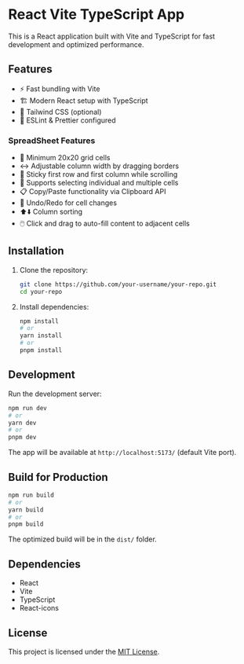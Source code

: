 # React Vite TypeScript App

This is a React application built with Vite and TypeScript for fast development and optimized performance.

## Features
- ⚡ Fast bundling with Vite
- 🏗️ Modern React setup with TypeScript
- 🎨 Tailwind CSS (optional)
- 🔧 ESLint & Prettier configured

### SpreadSheet Features
- 📏 Minimum 20x20 grid cells
- ↔️ Adjustable column width by dragging borders
- 📌 Sticky first row and first column while scrolling
- 🔲 Supports selecting individual and multiple cells
- 📋 Copy/Paste functionality via Clipboard API
- 🔄 Undo/Redo for cell changes 
- ⬆️⬇️ Column sorting  
- 🖱️ Click and drag to auto-fill content to adjacent cells

## Installation

1. Clone the repository:
   ```sh
   git clone https://github.com/your-username/your-repo.git
   cd your-repo
   ```

2. Install dependencies:
   ```sh
   npm install
   # or
   yarn install
   # or
   pnpm install
   ```

## Development

Run the development server:
```sh
npm run dev
# or
yarn dev
# or
pnpm dev
```

The app will be available at `http://localhost:5173/` (default Vite port).

## Build for Production

```sh
npm run build
# or
yarn build
# or
pnpm build
```

The optimized build will be in the `dist/` folder.

## Dependencies

- React
- Vite
- TypeScript
- React-icons

## License

This project is licensed under the [MIT License](LICENSE).

